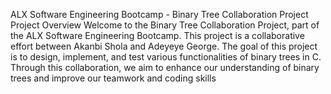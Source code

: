 ALX Software Engineering Bootcamp - Binary Tree Collaboration Project
Project Overview
Welcome to the Binary Tree Collaboration Project, part of the ALX Software Engineering Bootcamp. This project is a collaborative effort between Akanbi Shola and Adeyeye George. The goal of this project is to design, implement, and test various functionalities of binary trees in C. Through this collaboration, we aim to enhance our understanding of binary trees and improve our teamwork and coding skills
